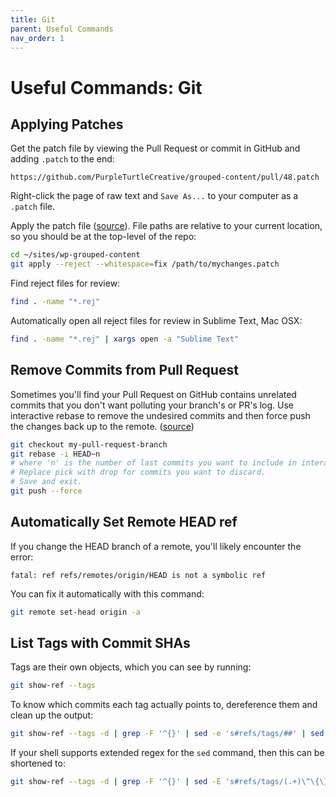 ```yaml
---
title: Git
parent: Useful Commands
nav_order: 1
---
```


# Useful Commands: Git

## Applying Patches
Get the patch file by viewing the Pull Request or commit in GitHub and adding `.patch` to the end:

```
https://github.com/PurpleTurtleCreative/grouped-content/pull/48.patch
```

Right-click the page of raw text and `Save As...` to your computer as a `.patch` file.

Apply the patch file ([source](https://stackoverflow.com/a/15375869)). File paths are relative to your current location, so you should be at the top-level of the repo:
```bash
cd ~/sites/wp-grouped-content
git apply --reject --whitespace=fix /path/to/mychanges.patch
```

Find reject files for review:
```bash
find . -name "*.rej"
```

Automatically open all reject files for review in Sublime Text, Mac OSX:
```bash
find . -name "*.rej" | xargs open -a "Sublime Text"
```

## Remove Commits from Pull Request
Sometimes you'll find your Pull Request on GitHub contains unrelated commits that you don't want polluting your branch's or PR's log. Use interactive rebase to remove the undesired commits and then force push the changes back up to the remote. ([source](https://stackoverflow.com/a/51400593))

```bash
git checkout my-pull-request-branch
git rebase -i HEAD~n
# where 'n' is the number of last commits you want to include in interactive rebase.
# Replace pick with drop for commits you want to discard.
# Save and exit.
git push --force
```

## Automatically Set Remote HEAD ref

If you change the HEAD branch of a remote, you'll likely encounter the error:

```
fatal: ref refs/remotes/origin/HEAD is not a symbolic ref
```

You can fix it automatically with this command:

```bash
git remote set-head origin -a
```

## List Tags with Commit SHAs

Tags are their own objects, which you can see by running:

```bash
git show-ref --tags
```

To know which commits each tag actually points to, dereference them and clean up the output:

```bash
git show-ref --tags -d | grep -F '^{}' | sed -e 's#refs/tags/##' | sed -e 's#\^{}##'
```

If your shell supports extended regex for the `sed` command, then this can be shortened to:

```bash
git show-ref --tags -d | grep -F '^{}' | sed -E 's#refs/tags/(.+)\^\{\}#\1#'
```


